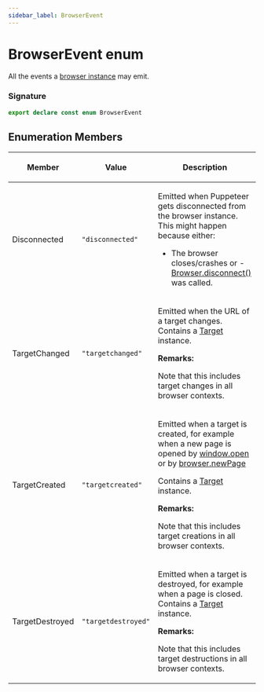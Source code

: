 ```yaml
---
sidebar_label: BrowserEvent
---
```


# BrowserEvent enum

All the events a [browser instance](./puppeteer.browser.md) may emit.

### Signature

```typescript
export declare const enum BrowserEvent
```

## Enumeration Members

<table><thead><tr><th>

Member

</th><th>

Value

</th><th>

Description

</th></tr></thead>
<tbody><tr><td>

Disconnected

</td><td>

`"disconnected"`

</td><td>

Emitted when Puppeteer gets disconnected from the browser instance. This might happen because either:

- The browser closes/crashes or - [Browser.disconnect()](./puppeteer.browser.disconnect.md) was called.

</td></tr>
<tr><td>

TargetChanged

</td><td>

`"targetchanged"`

</td><td>

Emitted when the URL of a target changes. Contains a [Target](./puppeteer.target.md) instance.

**Remarks:**

Note that this includes target changes in all browser contexts.

</td></tr>
<tr><td>

TargetCreated

</td><td>

`"targetcreated"`

</td><td>

Emitted when a target is created, for example when a new page is opened by [window.open](https://developer.mozilla.org/en-US/docs/Web/API/Window/open) or by [browser.newPage](./puppeteer.browser.newpage.md)

Contains a [Target](./puppeteer.target.md) instance.

**Remarks:**

Note that this includes target creations in all browser contexts.

</td></tr>
<tr><td>

TargetDestroyed

</td><td>

`"targetdestroyed"`

</td><td>

Emitted when a target is destroyed, for example when a page is closed. Contains a [Target](./puppeteer.target.md) instance.

**Remarks:**

Note that this includes target destructions in all browser contexts.

</td></tr>
</tbody></table>
